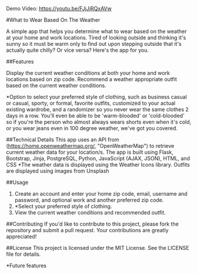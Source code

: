 Demo Video: https://youtu.be/FJjJjRQxAVw

#What to Wear Based On The Weather


A simple app that helps you determine what to wear based on the weather at your home and work locations.
Tired of looking outside and thinking it's sunny so it must be warm only to find out upon stepping outside 
that it's actually quite chilly? Or vice versa? Here's the app for you.

##Features


Display the current weather conditions at both your home and work locations based on zip code.
Recommend a weather appropriate outfit based on the current weather conditions.

*Option to select your preferred style of clothing, such as business casual or casual, sporty, or formal, 
favorite outfits, customized to your actual existing wardrobe, and a randomizer so you never wear the same clothes 2 days in a row. 
You'll even be able to be 'warm-blooded' or 'cold-blooded' so if you're the person who almost always wears shorts even when it's cold,
or you wear jeans even in 100 degree weather, we've got you covered. 

##Technical Details
This app uses an API from (https://home.openweathermap.org/, "OpenWeatherMap") to retrieve current weather data for your location/s.
The app is built using Flask, Bootstrap, Jinja, PostgreSQL,  Python, JavaScript (AJAX, JSON), HTML, and CSS
*The weather data is displayed using the Weather Icons library. Outfits are displayed using images from Unsplash

##Usage
1. Create an account and enter your home zip code, email, username and password, and optional work and another preferred zip code.
2. *Select your preferred style of clothing.
3. View the current weather conditions and recommended outfit.

##Contributing
If you'd like to contribute to this project, please fork the repository and submit a pull request. Your contributions are greatly appreciated!

##License
This project is licensed under the MIT License. See the LICENSE file for details.

*Future features
